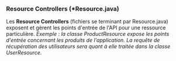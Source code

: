 ### Resource Controllers (*Resource.java)

Les **Resource Controllers** (fichiers se terminant par Resource.java) exposent et gèrent les points d'entrée de l'API pour une ressource particulière. *Exemple : la classe ProductResource expose les points d'entrée concernant les produits de l'application. La requête de récupération des utilisateurs sera quant à elle traitée dans la classe UserResource.*